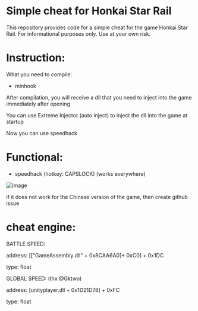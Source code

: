 # Simple cheat for Honkai Star Rail
This repository provides code for a simple cheat for the game Honkai Star Rail. For informational purposes only. Use at your own risk.

# Instruction:
What you need to compile:
- minhook

After compilation, you will receive a dll that you need to inject into the game immediately after opening

You can use Extreme Injector (auto inject) to inject the dll into the game at startup

Now you can use speedhack

# Functional:
- speedhack (hotkey: CAPSLOCK) (works everywhere)

![image](https://user-images.githubusercontent.com/113752393/235335594-638626bf-b598-4c60-ab05-852968dfe0a3.png)

if it does not work for the Chinese version of the game, then create github issue

# cheat engine:
BATTLE SPEED:

address: [["GameAssembly.dll" + 0x8CAA6A0]+ 0xC0] + 0x1DC

type: float

GLOBAL SPEED: (thx @Gktwo)

address: [unityplayer.dll + 0x1D21D78] + 0xFC

type: float

